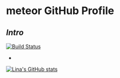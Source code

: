 # meteor  GitHub Profile 
## _Intro_
 
 
[![Build Status](https://travis-ci.org/joemccann/dillinger.svg?branch=master)](https://travis-ci.org/joemccann/dillinger)


- 
[![Lina's GitHub stats](https://github-readme-stats.vercel.app/api?username=meteorOSS)](https://github.com/anuraghazra/github-readme-stats)
 
 
